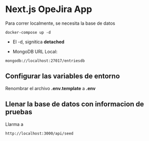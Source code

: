 # Next.js OpeJira App
Para correr localmente, se necesita la base de datos
```
docker-compose up -d
```
* El -d, signitica __detached__


* MongoDB URL Local:
```
mongodb://localhost:27017/entriesdb
```


## Configurar las variables de entorno
Renombrar el archivo __.env.template__ a __.env__

## Llenar la base de datos con informacion de pruebas

Llarma a 
```
http://localhost:3000/api/seed
```